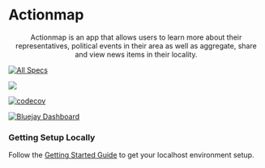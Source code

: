 # Actionmap

<div style="text-align: center;">

Actionmap is an app that allows users to learn more about their representatives,
political events in their area as well as aggregate, share and view news items in their locality.

</div>

<!-- TODO: Update these for your repo! -->

[![All Specs](https://github.com/cs169/fa23-chips-10.5-35/actions/workflows/specs.yml/badge.svg)](https://github.com/saasbook/hw-agile-iterations/actions/workflows/specs.yml)

![](https://github.com/cs169/fa23-chips-10.5-35/actions/workflows/linters.yml/badge.svg)

[![codecov](https://codecov.io/gh/cs169/fa23-chips-10.5-35/branch/master/graph/badge.svg?token=SGYCvQX4Us)](https://codecov.io/gh/saasbook/hw-agile-iterations)

[![Bluejay Dashboard](https://img.shields.io/badge/Bluejay-Dashboard_35-blue.svg)](http://dashboard.bluejay.governify.io/dashboard/script/dashboardLoader.js?dashboardURL=https://reporter.bluejay.governify.io/api/v4/dashboards/tpa-CS169-2023-GH-cs169_fa23-chips-10.5-35/main)

### Getting Setup Locally

Follow the [Getting Started Guide](./docs/01-getting-started.md) to get your localhost environment setup.
